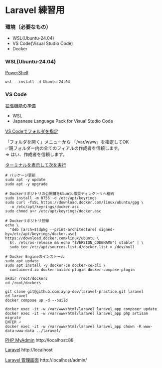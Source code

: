 # Laravel 練習用

### 環境（必要なもの）
- WSL(Ubuntu-24.04)
- VS Code(Visual Studio Code)
- Docker

### WSL(Ubuntu-24.04)
<ins>PowerShell</ins>

```
wsl --install -d Ubuntu-24.04
```

### VS Code
<ins>拡張機能の準備</ins>

- WSL
- Japanese Language Pack for Visual Studio Code

<ins>VS Codeでフォルダを指定 </ins>

「フォルダを開く」メニューから 「/var/www」を指定してOK  
✅親フォルダー内の全てのフィアルの作成者を信頼します。  
⇒ はい、作成者を信頼します。  

<ins>ターミナルを表示して次を実行</ins>
```
# パッケージ更新
sudo apt -y update
sudo apt -y upgrade

# Dockerリポジトリの公開鍵をUbuntu推奨ディレクトリへ格納
sudo install -m 0755 -d /etc/apt/keyrings
sudo curl -fsSL https://download.docker.com/linux/ubuntu/gpg \
  -o /etc/apt/keyrings/docker.asc
sudo chmod a+r /etc/apt/keyrings/docker.asc

# Dockerリポジトリ登録
echo \
  "deb [arch=$(dpkg --print-architecture) signed-by=/etc/apt/keyrings/docker.asc]  https://download.docker.com/linux/ubuntu \
  $(. /etc/os-release && echo "$VERSION_CODENAME") stable" | \
  sudo tee /etc/apt/sources.list.d/docker.list > /dev/null

# Docker Engineのインストール
sudo apt update
sudo apt install -y docker-ce docker-ce-cli \
  containerd.io docker-buildx-plugin docker-compose-plugin

mkdir /root/dockers
cd /root/dockers

git clone git@github.com:aynp-dev/laravel-practice.git laravel
cd laravel
docker compose up -d --build

docker exec -it -w /var/www/html/laravel laravel_app composer update
docker exec -it -w /var/www/html/laravel laravel_app php artisan migrate
ENTER ⏎
docker exec -it -w /var/www/html/laravel laravel_app chown -R www-data:www-data ../laravel/
```

<ins>PHP MyAdmin</ins>
http://localhost:88

<ins>Laravel</ins>
http://localhost

<ins>Laravel 管理画面</ins>
http://localhost/admin/



